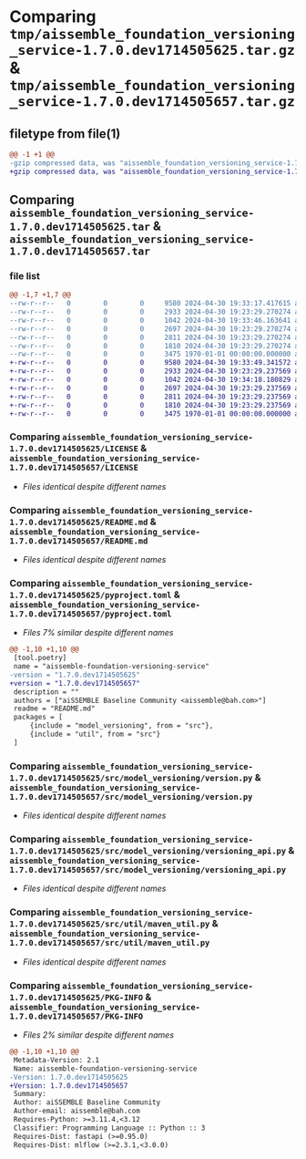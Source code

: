 # Comparing `tmp/aissemble_foundation_versioning_service-1.7.0.dev1714505625.tar.gz` & `tmp/aissemble_foundation_versioning_service-1.7.0.dev1714505657.tar.gz`

## filetype from file(1)

```diff
@@ -1 +1 @@
-gzip compressed data, was "aissemble_foundation_versioning_service-1.7.0.dev1714505625.tar", max compression
+gzip compressed data, was "aissemble_foundation_versioning_service-1.7.0.dev1714505657.tar", max compression
```

## Comparing `aissemble_foundation_versioning_service-1.7.0.dev1714505625.tar` & `aissemble_foundation_versioning_service-1.7.0.dev1714505657.tar`

### file list

```diff
@@ -1,7 +1,7 @@
--rw-r--r--   0        0        0     9580 2024-04-30 19:33:17.417615 aissemble_foundation_versioning_service-1.7.0.dev1714505625/LICENSE
--rw-r--r--   0        0        0     2933 2024-04-30 19:23:29.270274 aissemble_foundation_versioning_service-1.7.0.dev1714505625/README.md
--rw-r--r--   0        0        0     1042 2024-04-30 19:33:46.163641 aissemble_foundation_versioning_service-1.7.0.dev1714505625/pyproject.toml
--rw-r--r--   0        0        0     2697 2024-04-30 19:23:29.270274 aissemble_foundation_versioning_service-1.7.0.dev1714505625/src/model_versioning/version.py
--rw-r--r--   0        0        0     2811 2024-04-30 19:23:29.270274 aissemble_foundation_versioning_service-1.7.0.dev1714505625/src/model_versioning/versioning_api.py
--rw-r--r--   0        0        0     1810 2024-04-30 19:23:29.270274 aissemble_foundation_versioning_service-1.7.0.dev1714505625/src/util/maven_util.py
--rw-r--r--   0        0        0     3475 1970-01-01 00:00:00.000000 aissemble_foundation_versioning_service-1.7.0.dev1714505625/PKG-INFO
+-rw-r--r--   0        0        0     9580 2024-04-30 19:33:49.341572 aissemble_foundation_versioning_service-1.7.0.dev1714505657/LICENSE
+-rw-r--r--   0        0        0     2933 2024-04-30 19:23:29.237569 aissemble_foundation_versioning_service-1.7.0.dev1714505657/README.md
+-rw-r--r--   0        0        0     1042 2024-04-30 19:34:18.180829 aissemble_foundation_versioning_service-1.7.0.dev1714505657/pyproject.toml
+-rw-r--r--   0        0        0     2697 2024-04-30 19:23:29.237569 aissemble_foundation_versioning_service-1.7.0.dev1714505657/src/model_versioning/version.py
+-rw-r--r--   0        0        0     2811 2024-04-30 19:23:29.237569 aissemble_foundation_versioning_service-1.7.0.dev1714505657/src/model_versioning/versioning_api.py
+-rw-r--r--   0        0        0     1810 2024-04-30 19:23:29.237569 aissemble_foundation_versioning_service-1.7.0.dev1714505657/src/util/maven_util.py
+-rw-r--r--   0        0        0     3475 1970-01-01 00:00:00.000000 aissemble_foundation_versioning_service-1.7.0.dev1714505657/PKG-INFO
```

### Comparing `aissemble_foundation_versioning_service-1.7.0.dev1714505625/LICENSE` & `aissemble_foundation_versioning_service-1.7.0.dev1714505657/LICENSE`

 * *Files identical despite different names*

### Comparing `aissemble_foundation_versioning_service-1.7.0.dev1714505625/README.md` & `aissemble_foundation_versioning_service-1.7.0.dev1714505657/README.md`

 * *Files identical despite different names*

### Comparing `aissemble_foundation_versioning_service-1.7.0.dev1714505625/pyproject.toml` & `aissemble_foundation_versioning_service-1.7.0.dev1714505657/pyproject.toml`

 * *Files 7% similar despite different names*

```diff
@@ -1,10 +1,10 @@
 [tool.poetry]
 name = "aissemble-foundation-versioning-service"
-version = "1.7.0.dev1714505625"
+version = "1.7.0.dev1714505657"
 description = ""
 authors = ["aiSSEMBLE Baseline Community <aissemble@bah.com>"]
 readme = "README.md"
 packages = [
     {include = "model_versioning", from = "src"},
     {include = "util", from = "src"}
 ]
```

### Comparing `aissemble_foundation_versioning_service-1.7.0.dev1714505625/src/model_versioning/version.py` & `aissemble_foundation_versioning_service-1.7.0.dev1714505657/src/model_versioning/version.py`

 * *Files identical despite different names*

### Comparing `aissemble_foundation_versioning_service-1.7.0.dev1714505625/src/model_versioning/versioning_api.py` & `aissemble_foundation_versioning_service-1.7.0.dev1714505657/src/model_versioning/versioning_api.py`

 * *Files identical despite different names*

### Comparing `aissemble_foundation_versioning_service-1.7.0.dev1714505625/src/util/maven_util.py` & `aissemble_foundation_versioning_service-1.7.0.dev1714505657/src/util/maven_util.py`

 * *Files identical despite different names*

### Comparing `aissemble_foundation_versioning_service-1.7.0.dev1714505625/PKG-INFO` & `aissemble_foundation_versioning_service-1.7.0.dev1714505657/PKG-INFO`

 * *Files 2% similar despite different names*

```diff
@@ -1,10 +1,10 @@
 Metadata-Version: 2.1
 Name: aissemble-foundation-versioning-service
-Version: 1.7.0.dev1714505625
+Version: 1.7.0.dev1714505657
 Summary: 
 Author: aiSSEMBLE Baseline Community
 Author-email: aissemble@bah.com
 Requires-Python: >=3.11.4,<3.12
 Classifier: Programming Language :: Python :: 3
 Requires-Dist: fastapi (>=0.95.0)
 Requires-Dist: mlflow (>=2.3.1,<3.0.0)
```

